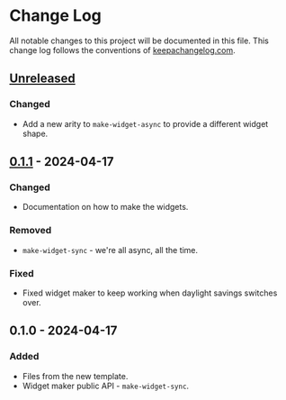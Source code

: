 # Change Log
All notable changes to this project will be documented in this file. This change log follows the conventions of [keepachangelog.com](http://keepachangelog.com/).

## [Unreleased]
### Changed
- Add a new arity to `make-widget-async` to provide a different widget shape.

## [0.1.1] - 2024-04-17
### Changed
- Documentation on how to make the widgets.

### Removed
- `make-widget-sync` - we're all async, all the time.

### Fixed
- Fixed widget maker to keep working when daylight savings switches over.

## 0.1.0 - 2024-04-17
### Added
- Files from the new template.
- Widget maker public API - `make-widget-sync`.

[Unreleased]: https://sourcehost.site/your-name/exercise_21/compare/0.1.1...HEAD
[0.1.1]: https://sourcehost.site/your-name/exercise_21/compare/0.1.0...0.1.1
